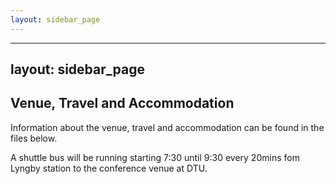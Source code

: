 ```yaml
---
layout: sidebar_page
---
```


---
layout: sidebar_page
---

## Venue, Travel and Accommodation 

Information about the venue, travel and accommodation can be found in the files below.

A shuttle bus will be running starting 7:30 until 9:30 every 20mins fom Lyngby station to the conference venue at DTU. 